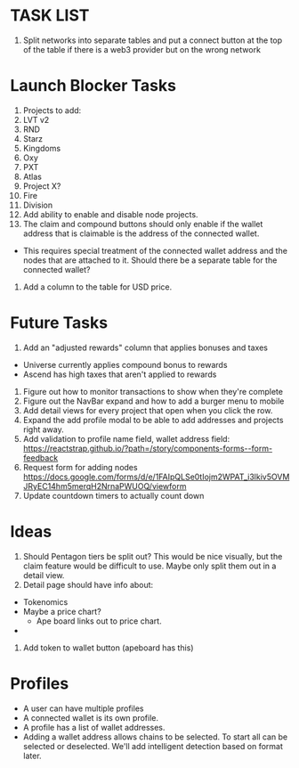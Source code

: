 # TASK LIST
1. Split networks into separate tables and put a connect button at the top of the table if there is a web3 provider but on the wrong network

# Launch Blocker Tasks
1. Projects to add:
  1. LVT v2
  1. RND
  1. Starz
  1. Kingdoms
  1. Oxy
  1. PXT
  1. Atlas
  1. Project X?
  1. Fire
  1. Division
1. Add ability to enable and disable node projects.
1. The claim and compound buttons should only enable if the wallet address that is claimable is the address of the connected wallet.
  * This requires special treatment of the connected wallet address and the nodes that are attached to it. Should there be a separate table for the connected wallet?
1. Add a column to the table for USD price.

# Future Tasks
1. Add an "adjusted rewards" column that applies bonuses and taxes
  - Universe currently applies compound bonus to rewards
  - Ascend has high taxes that aren't applied to rewards
1. Figure out how to monitor transactions to show when they're complete
1. Figure out the NavBar expand and how to add a burger menu to mobile
1. Add detail views for every project that open when you click the row.
1. Expand the add profile modal to be able to add addresses and projects right away.
1. Add validation to profile name field, wallet address field: https://reactstrap.github.io/?path=/story/components-forms--form-feedback
1. Request form for adding nodes https://docs.google.com/forms/d/e/1FAIpQLSe0tIojm2WPAT_i3lkiv5OVMJRyEC14hm5merqH2NrnaPWUOQ/viewform
1. Update countdown timers to actually count down

# Ideas
1. Should Pentagon tiers be split out? This would be nice visually, but the claim feature would be difficult to use. Maybe only split them out in a detail view.
1. Detail page should have info about:
  - Tokenomics
  - Maybe a price chart?
    - Ape board links out to price chart.
  -
1. Add token to wallet button (apeboard has this)

# Profiles

* A user can have multiple profiles
* A connected wallet is its own profile.
* A profile has a list of wallet addresses.
* Adding a wallet address allows chains to be selected. To start all can be selected or deselected. We'll add intelligent detection based on format later.
